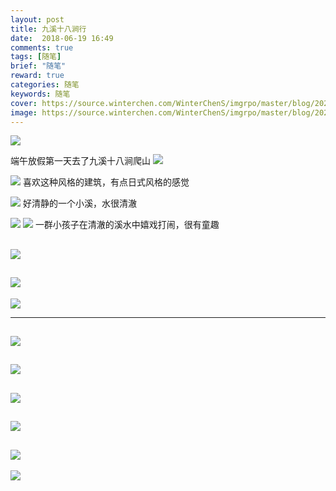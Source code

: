 ```yaml
---
layout: post
title: 九溪十八涧行
date:  2018-06-19 16:49
comments: true
tags: [随笔]
brief: "随笔"
reward: true
categories: 随笔
keywords: 随笔
cover: https://source.winterchen.com/WinterChenS/imgrpo/master/blog/20210412111406.jpeg
image: https://source.winterchen.com/WinterChenS/imgrpo/master/blog/20210412111406.jpeg
---
```


![](https://source.winterchen.com/WinterChenS/imgrpo/master/blog/20210412111406.jpeg)

端午放假第一天去了九溪十八涧爬山
![](https://source.winterchen.com/WinterChenS/imgrpo/master/blog/20210412111443.jpeg)


![](https://source.winterchen.com/WinterChenS/imgrpo/master/blog/20210412111535.jpeg)
喜欢这种风格的建筑，有点日式风格的感觉


![](https://source.winterchen.com/WinterChenS/imgrpo/master/blog/20210412111635.jpeg)
好清静的一个小溪，水很清澈

![](https://source.winterchen.com/WinterChenS/imgrpo/master/blog/20210412111712.jpeg)
![](https://source.winterchen.com/WinterChenS/imgrpo/master/blog/20210412111733.jpeg)
一群小孩子在清澈的溪水中嬉戏打闹，很有童趣

![](https://source.winterchen.com/WinterChenS/imgrpo/master/blog/20210412111756.jpeg)
----
![](https://source.winterchen.com/WinterChenS/imgrpo/master/blog/20210412111815.jpeg)
----
![](https://source.winterchen.com/WinterChenS/imgrpo/master/blog/20210412111841.jpeg)

----
![](https://source.winterchen.com/WinterChenS/imgrpo/master/blog/20210412111908.jpeg)
----
![](https://source.winterchen.com/WinterChenS/imgrpo/master/blog/20210412111927.jpeg)
----
![](https://source.winterchen.com/WinterChenS/imgrpo/master/blog/20210412111944.jpeg)
----

![](https://source.winterchen.com/WinterChenS/imgrpo/master/blog/20210412112012.jpeg)
----
![](https://source.winterchen.com/WinterChenS/imgrpo/master/blog/20210412112031.jpeg)
----
![](https://source.winterchen.com/WinterChenS/imgrpo/master/blog/20210412112052.jpeg)

